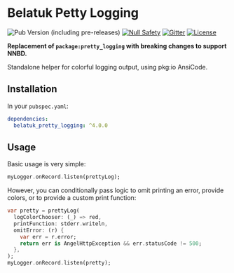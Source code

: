 # Belatuk Petty Logging

![Pub Version (including pre-releases)](https://img.shields.io/pub/v/belatuk_pretty_logging?include_prereleases)
[![Null Safety](https://img.shields.io/badge/null-safety-brightgreen)](https://dart.dev/null-safety)
[![Gitter](https://img.shields.io/gitter/room/angel_dart/discussion)](https://gitter.im/angel_dart/discussion)
[![License](https://img.shields.io/github/license/dart-backend/belatuk-common-utilities)](https://github.com/dart-backend/belatuk-common-utilities/blob/main/packages/pretty_logging/LICENSE)

**Replacement of `package:pretty_logging` with breaking changes to support NNBD.**

Standalone helper for colorful logging output, using pkg:io AnsiCode.

## Installation

In your `pubspec.yaml`:

```yaml
dependencies:
  belatuk_pretty_logging: ^4.0.0
```

## Usage

Basic usage is very simple:

```dart
myLogger.onRecord.listen(prettyLog);
```

However, you can conditionally pass logic to omit printing an error, provide colors, or to provide a custom print function:

```dart
var pretty = prettyLog(
  logColorChooser: (_) => red,
  printFunction: stderr.writeln,
  omitError: (r) {
    var err = r.error;
    return err is AngelHttpException && err.statusCode != 500;
  },
);
myLogger.onRecord.listen(pretty);
```
